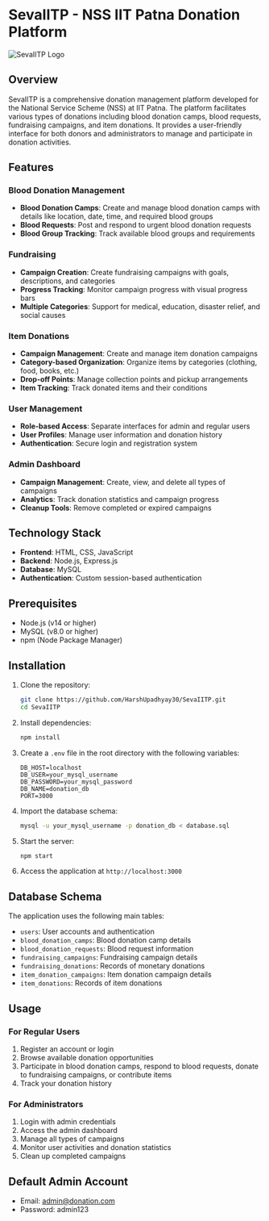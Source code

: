 # SevaIITP - NSS IIT Patna Donation Platform

![SevaIITP Logo](public/images/logo.png)

## Overview

SevaIITP is a comprehensive donation management platform developed for the National Service Scheme (NSS) at IIT Patna. The platform facilitates various types of donations including blood donation camps, blood requests, fundraising campaigns, and item donations. It provides a user-friendly interface for both donors and administrators to manage and participate in donation activities.

## Features

### Blood Donation Management
- **Blood Donation Camps**: Create and manage blood donation camps with details like location, date, time, and required blood groups
- **Blood Requests**: Post and respond to urgent blood donation requests
- **Blood Group Tracking**: Track available blood groups and requirements

### Fundraising
- **Campaign Creation**: Create fundraising campaigns with goals, descriptions, and categories
- **Progress Tracking**: Monitor campaign progress with visual progress bars
- **Multiple Categories**: Support for medical, education, disaster relief, and social causes

### Item Donations
- **Campaign Management**: Create and manage item donation campaigns
- **Category-based Organization**: Organize items by categories (clothing, food, books, etc.)
- **Drop-off Points**: Manage collection points and pickup arrangements
- **Item Tracking**: Track donated items and their conditions

### User Management
- **Role-based Access**: Separate interfaces for admin and regular users
- **User Profiles**: Manage user information and donation history
- **Authentication**: Secure login and registration system

### Admin Dashboard
- **Campaign Management**: Create, view, and delete all types of campaigns
- **Analytics**: Track donation statistics and campaign progress
- **Cleanup Tools**: Remove completed or expired campaigns

## Technology Stack

- **Frontend**: HTML, CSS, JavaScript
- **Backend**: Node.js, Express.js
- **Database**: MySQL
- **Authentication**: Custom session-based authentication

## Prerequisites

- Node.js (v14 or higher)
- MySQL (v8.0 or higher)
- npm (Node Package Manager)

## Installation

1. Clone the repository:
   ```bash
   git clone https://github.com/HarshUpadhyay30/SevaIITP.git
   cd SevaIITP
   ```

2. Install dependencies:
   ```bash
   npm install
   ```

3. Create a `.env` file in the root directory with the following variables:
   ```
   DB_HOST=localhost
   DB_USER=your_mysql_username
   DB_PASSWORD=your_mysql_password
   DB_NAME=donation_db
   PORT=3000
   ```

4. Import the database schema:
   ```bash
   mysql -u your_mysql_username -p donation_db < database.sql
   ```

5. Start the server:
   ```bash
   npm start
   ```

6. Access the application at `http://localhost:3000`

## Database Schema

The application uses the following main tables:
- `users`: User accounts and authentication
- `blood_donation_camps`: Blood donation camp details
- `blood_donation_requests`: Blood request information
- `fundraising_campaigns`: Fundraising campaign details
- `fundraising_donations`: Records of monetary donations
- `item_donation_campaigns`: Item donation campaign details
- `item_donations`: Records of item donations

## Usage

### For Regular Users
1. Register an account or login
2. Browse available donation opportunities
3. Participate in blood donation camps, respond to blood requests, donate to fundraising campaigns, or contribute items
4. Track your donation history

### For Administrators
1. Login with admin credentials
2. Access the admin dashboard
3. Manage all types of campaigns
4. Monitor user activities and donation statistics
5. Clean up completed campaigns

## Default Admin Account
- Email: admin@donation.com
- Password: admin123

